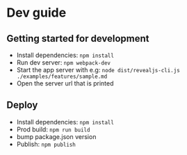 # Dev guide

## Getting started for development

- Install dependencies: `npm install`
- Run dev server: `npm webpack-dev`
- Start the app server with e.g: `node dist/revealjs-cli.js ./examples/features/sample.md`
- Open the server url that is printed

## Deploy

- Install dependencies: `npm install`
- Prod build: `npm run build`
- bump package.json version
- Publish: `npm publish`
